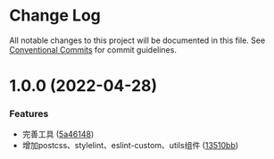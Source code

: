 # Change Log

All notable changes to this project will be documented in this file.
See [Conventional Commits](https://conventionalcommits.org) for commit guidelines.

# 1.0.0 (2022-04-28)


### Features

* 完善工具 ([5a46148](https://github.com/vuejs/vuepress/commit/5a461483b4d5fa87ae68927361d1678fc97a100f))
* 增加postcss、stylelint、eslint-custom、utils组件 ([13510bb](https://github.com/vuejs/vuepress/commit/13510bbba41d6db8c9b63722de9bb531bf81bd92))
